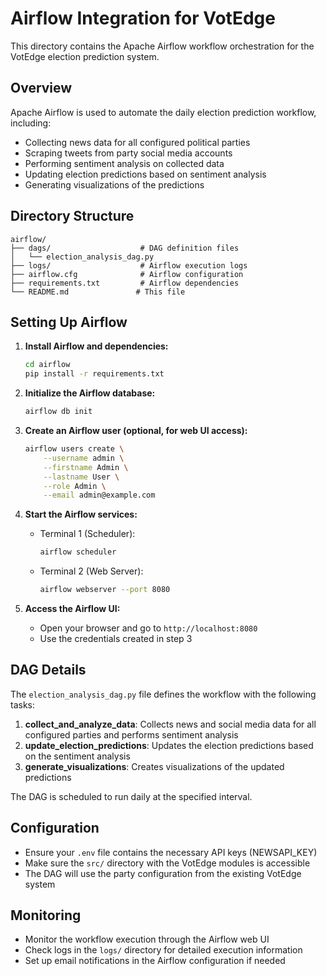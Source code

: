 # Airflow Integration for VotEdge

This directory contains the Apache Airflow workflow orchestration for the VotEdge election prediction system.

## Overview

Apache Airflow is used to automate the daily election prediction workflow, including:
- Collecting news data for all configured political parties
- Scraping tweets from party social media accounts
- Performing sentiment analysis on collected data
- Updating election predictions based on sentiment analysis
- Generating visualizations of the predictions

## Directory Structure

```
airflow/
├── dags/                    # DAG definition files
│   └── election_analysis_dag.py
├── logs/                    # Airflow execution logs
├── airflow.cfg              # Airflow configuration
├── requirements.txt         # Airflow dependencies
└── README.md               # This file
```

## Setting Up Airflow

1. **Install Airflow and dependencies:**
   ```bash
   cd airflow
   pip install -r requirements.txt
   ```

2. **Initialize the Airflow database:**
   ```bash
   airflow db init
   ```

3. **Create an Airflow user (optional, for web UI access):**
   ```bash
   airflow users create \
       --username admin \
       --firstname Admin \
       --lastname User \
       --role Admin \
       --email admin@example.com
   ```

4. **Start the Airflow services:**
   - Terminal 1 (Scheduler):
     ```bash
     airflow scheduler
     ```
   - Terminal 2 (Web Server):
     ```bash
     airflow webserver --port 8080
     ```

5. **Access the Airflow UI:**
   - Open your browser and go to `http://localhost:8080`
   - Use the credentials created in step 3

## DAG Details

The `election_analysis_dag.py` file defines the workflow with the following tasks:

1. **collect_and_analyze_data**: Collects news and social media data for all configured parties and performs sentiment analysis
2. **update_election_predictions**: Updates the election predictions based on the sentiment analysis
3. **generate_visualizations**: Creates visualizations of the updated predictions

The DAG is scheduled to run daily at the specified interval.

## Configuration

- Ensure your `.env` file contains the necessary API keys (NEWSAPI_KEY)
- Make sure the `src/` directory with the VotEdge modules is accessible
- The DAG will use the party configuration from the existing VotEdge system

## Monitoring

- Monitor the workflow execution through the Airflow web UI
- Check logs in the `logs/` directory for detailed execution information
- Set up email notifications in the Airflow configuration if needed